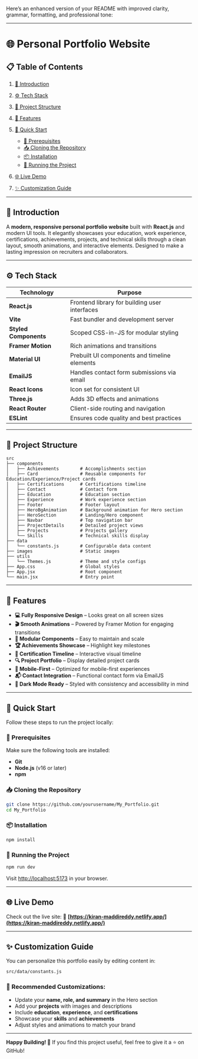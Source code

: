Here’s an enhanced version of your README with improved clarity, grammar, formatting, and professional tone:

---

# 🌐 Personal Portfolio Website

## 📋 Table of Contents

1. [🤖 Introduction](#-introduction)
2. [⚙️ Tech Stack](#-tech-stack)
3. [📂 Project Structure](#-project-structure)
4. [🔋 Features](#-features)
5. [🚀 Quick Start](#-quick-start)

   * [🔧 Prerequisites](#-prerequisites)
   * [📥 Cloning the Repository](#-cloning-the-repository)
   * [📦 Installation](#-installation)
   * [🏃 Running the Project](#-running-the-project)
6. [🌐 Live Demo](#-live-demo)
7. [✨ Customization Guide](#-customization-guide)

---

## 🤖 Introduction

A **modern, responsive personal portfolio website** built with **React.js** and modern UI tools. It elegantly showcases your education, work experience, certifications, achievements, projects, and technical skills through a clean layout, smooth animations, and interactive elements. Designed to make a lasting impression on recruiters and collaborators.

---

## ⚙️ Tech Stack

| Technology            | Purpose                                       |
| --------------------- | --------------------------------------------- |
| **React.js**          | Frontend library for building user interfaces |
| **Vite**              | Fast bundler and development server           |
| **Styled Components** | Scoped CSS-in-JS for modular styling          |
| **Framer Motion**     | Rich animations and transitions               |
| **Material UI**       | Prebuilt UI components and timeline elements  |
| **EmailJS**           | Handles contact form submissions via email    |
| **React Icons**       | Icon set for consistent UI                    |
| **Three.js**          | Adds 3D effects and animations                |
| **React Router**      | Client-side routing and navigation            |
| **ESLint**            | Ensures code quality and best practices       |

---

## 📂 Project Structure

```
src
├── components
│   ├── Achievements        # Accomplishments section
│   ├── Card                # Reusable components for Education/Experience/Project cards
│   ├── Certifications      # Certifications timeline
│   ├── Contact             # Contact form
│   ├── Education           # Education section
│   ├── Experience          # Work experience section
│   ├── Footer              # Footer layout
│   ├── HeroBgAnimation     # Background animation for Hero section
│   ├── HeroSection         # Landing/Hero component
│   ├── Navbar              # Top navigation bar
│   ├── ProjectDetails      # Detailed project views
│   ├── Projects            # Projects gallery
│   └── Skills              # Technical skills display
├── data
│   └── constants.js        # Configurable data content
├── images                  # Static images
├── utils
│   └── Themes.js           # Theme and style configs
├── App.css                 # Global styles
├── App.jsx                 # Root component
└── main.jsx                # Entry point
```

---

## 🔋 Features

* **💻 Fully Responsive Design** – Looks great on all screen sizes
* **🎬 Smooth Animations** – Powered by Framer Motion for engaging transitions
* **🧩 Modular Components** – Easy to maintain and scale
* **🏆 Achievements Showcase** – Highlight key milestones
* **📜 Certification Timeline** – Interactive visual timeline
* **🔍 Project Portfolio** – Display detailed project cards
* **📱 Mobile-First** – Optimized for mobile-first experiences
* **📬 Contact Integration** – Functional contact form via EmailJS
* **🌙 Dark Mode Ready** – Styled with consistency and accessibility in mind

---

## 🚀 Quick Start

Follow these steps to run the project locally:

### 🔧 Prerequisites

Make sure the following tools are installed:

* **Git**
* **Node.js** (v16 or later)
* **npm**

### 📥 Cloning the Repository

```bash
git clone https://github.com/yourusername/My_Portfolio.git
cd My_Portfolio
```

### 📦 Installation

```bash
npm install
```

### 🏃 Running the Project

```bash
npm run dev
```

Visit [http://localhost:5173](http://localhost:5173) in your browser.

---

## 🌐 Live Demo

Check out the live site:
🔗 **[https://kiran-maddireddy.netlify.app/](https://kiran-maddireddy.netlify.app/)**

---

## ✨ Customization Guide

You can personalize this portfolio easily by editing content in:

```bash
src/data/constants.js
```

### 🔧 Recommended Customizations:

* Update your **name, role, and summary** in the Hero section
* Add your **projects** with images and descriptions
* Include **education**, **experience**, and **certifications**
* Showcase your **skills** and **achievements**
* Adjust styles and animations to match your brand

---

**Happy Building! 🚀**
If you find this project useful, feel free to give it a ⭐ on GitHub!
